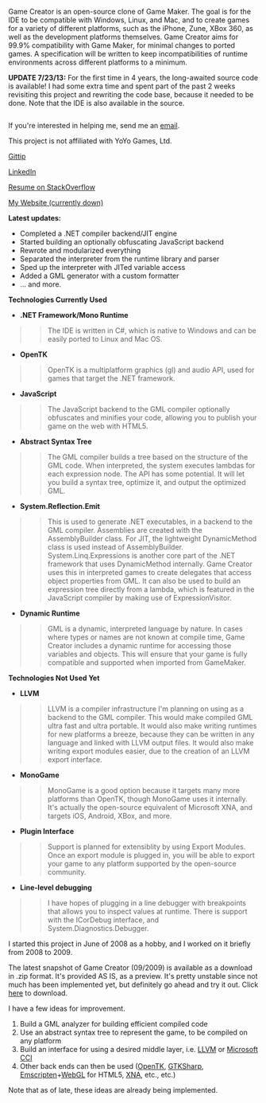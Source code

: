 Game Creator is an open-source clone of Game Maker. The goal is for the IDE to be compatible with Windows, Linux, and Mac, and to create games for a variety of different platforms, such as the iPhone, Zune, XBox 360, as well as the development platforms themselves. Game Creator aims for 99.9% compatibility with Game Maker, for minimal changes to ported games. A specification will be written to keep incompatibilities of runtime environments across different platforms to a minimum.

**UPDATE 7/23/13:** For the first time in 4 years, the long-awaited source code is available! I had some extra time and spent part of the past 2 weeks revisiting this project and rewriting the code base, because it needed to be done. Note that the IDE is also available in the source.

![![](http://game-creator.googlecode.com/files/screenshot_thumb.png)](http://game-creator.googlecode.com/files/screenshot.png)

If you're interested in helping me, send me an [email](mailto:Joshwyant91@gmail.com).

This project is not affiliated with YoYo Games, Ltd.

[Gittip](http://bit.ly/185JrFG)

[LinkedIn](http://linkd.in/12VdTnG)

[Resume on StackOverflow](http://bit.ly/15I4uOh)

[My Website (currently down)](http://bit.ly/14dWyo5)

**Latest updates:**
  * Completed a .NET compiler backend/JIT engine
  * Started building an optionally obfuscating JavaScript backend
  * Rewrote and modularized everything
  * Separated the interpreter from the runtime library and parser
  * Sped up the interpreter with JITed variable access
  * Added a GML generator with a custom formatter
  * ... and more.

**Technologies Currently Used**
  * **.NET Framework/Mono Runtime**
> > The IDE is written in C#, which is native to Windows and can be easily
> > ported to Linux and Mac OS.
  * **OpenTK**
> > OpenTK is a multiplatform graphics (gl) and audio API, used for games that target
> > the .NET framework.
  * **JavaScript**
> > The JavaScript backend to the GML compiler optionally obfuscates and
> > minifies your code, allowing you to publish your game on the web with HTML5.
  * **Abstract Syntax Tree**
> > The GML compiler builds a tree based on the structure of the GML code.
> > When interpreted, the system executes lambdas for each expression node.
> > The API has some potential. It will let you build a syntax tree, optimize it, and
> > output the optimized GML.
  * **System.Reflection.Emit**
> > This is used to generate .NET executables, in a backend to the GML compiler.
> > Assemblies are created with the AssemblyBuilder class. For JIT, the lightweight
> > DynamicMethod class is used instead of AssemblyBuilder.
> > System.Linq.Expressions is another core part of the .NET framework that uses
> > DynamicMethod internally. Game Creator uses this in interpreted games to create
> > delegates that access object properties from GML. It can also be used to build
> > an expression tree directly from a lambda, which is featured in the JavaScript compiler
> > by making use of ExpressionVisitor.
  * **Dynamic Runtime**
> > GML is a dynamic, interpreted language by nature. In cases where types or names
> > are not known at compile time, Game Creator includes a dynamic runtime for accessing
> > those variables and objects. This will ensure that your game is fully compatible
> > and supported when imported from GameMaker.

**Technologies Not Used Yet**
  * **LLVM**
> > LLVM is a compiler infrastructure I'm planning on using as a backend to the
> > GML compiler. This would make compiled GML ultra fast and ultra portable. It
> > would also make writing runtimes for new platforms a breeze, because they can
> > be written in any language and linked with LLVM output files. It would also
> > make writing export modules easier, due to the creation of an LLVM export interface.
  * **MonoGame**
> > MonoGame is a good option because it targets many more platforms than OpenTK, though
> > MonoGame uses it internally. It's actually the open-source equivalent of Microsoft XNA,
> > and targets iOS, Android, XBox, and more.
  * **Plugin Interface**
> > Support is planned for extensiblity by using Export Modules. Once an export module
> > is plugged in, you will be able to export your game to any platform supported
> > by the open-source community.
  * **Line-level debugging**
> > I have hopes of plugging in a line debugger with breakpoints that allows you to
> > inspect values at runtime. There is support with the ICorDebug interface, and
> > System.Diagnostics.Debugger.

I started this project in June of 2008 as a hobby, and I worked on it briefly from 2008 to 2009.

The latest snapshot of Game Creator (09/2009) is available as a download in .zip format. It's provided AS IS, as a preview. It's pretty unstable since not much has been implemented yet, but definitely go ahead and try it out. Click [here](http://game-creator.googlecode.com/files/snapshot_bin2.zip) to download.

I have a few ideas for improvement.

  1. Build a GML analyzer for building efficient compiled code
  1. Use an abstract syntax tree to represent the game, to be compiled on any platform
  1. Build an interface for using a desired middle layer, i.e. [LLVM](http://llvm.org) or [Microsoft CCI](http://research.microsoft.com/en-us/projects/cci/)
  1. Other back ends can then be used ([OpenTK](http://www.opentk.com/), [GTKSharp](http://www.mono-project.com/GtkSharp), [Emscripten](https://github.com/kripken/emscripten)+[WebGL](http://en.wikipedia.org/wiki/WebGL) for HTML5, [XNA](http://create.msdn.com/en-US/), etc., etc.)

Note that as of late, these ideas are already being implemented.